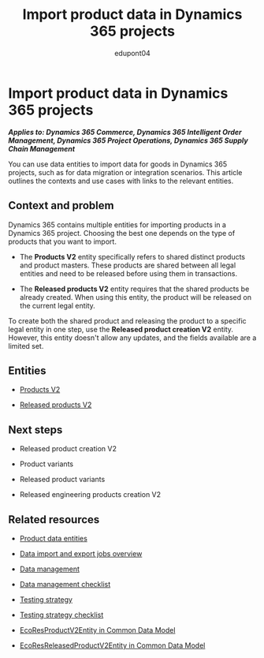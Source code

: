 ﻿---
title: Import product data in Dynamics 365 projects
description: Learn which data entities can help you migrate data for products in Dynamics 365 implementation projects.
ms.date: 05/02/2023
ms.topic: conceptual
author: edupont04
ms.author: katiehav
---

# Import product data in Dynamics 365 projects

***Applies to: Dynamics 365 Commerce, Dynamics 365 Intelligent Order Management, Dynamics 365 Project Operations, Dynamics 365 Supply Chain Management***

You can use data entities to import data for goods in Dynamics 365 projects, such as for data migration or integration scenarios. This article outlines the contexts and use cases with links to the relevant entities.  

## Context and problem

Dynamics 365 contains multiple entities for importing products in a Dynamics 365 project. Choosing the best one depends on the type of products that you want to import.

- The **Products V2** entity specifically refers to shared distinct products and product masters. These products are shared between all legal entities and need to be released before using them in transactions.

- The **Released products V2** entity requires that the shared products be already created. When using this entity, the product will be released on the current legal entity.

To create both the shared product and releasing the product to a specific legal entity in one step, use the **Released product creation V2** entity. However, this entity doesn't allow any updates, and the fields available are a limited set.

## Entities

- [Products V2](/dynamics365/fin-ops-core/dev-itpro/data-entities/entity-products-v2-productsv2?toc=/dynamics365/guidance/toc.json)  

- [Released products V2](/dynamics365/fin-ops-core/dev-itpro/data-entities/entity-released-products-v2-releasedproductv2?toc=/dynamics365/guidance/toc.json)  

## Next steps

- Released product creation V2<!--TODO: add links-->  

- Product variants  

- Released product variants  

- Released engineering products creation V2  

## Related resources

- [Product data entities](/dynamics365/supply-chain/pim/data-entities)

- [Data import and export jobs overview](/dynamics365/fin-ops-core/dev-itpro/data-entities/data-import-export-job)

- [Data management](../implementation-guide/data-management.md)  

- [Data management checklist](../implementation-guide/data-management-check-list.md)

- [Testing strategy](../implementation-guide/testing-strategy.md)  

- [Testing strategy checklist](https://aka.ms/d365-checklist-testing-strategy)  

- [EcoResProductV2Entity in Common Data Model](/common-data-model/schema/core/operationscommon/entities/supplychain/productinformationmanagement/ecoresproductv2entity)

- [EcoResReleasedProductV2Entity in Common Data Model](/common-data-model/schema/core/operationscommon/entities/supplychain/productinformationmanagement/ecoresreleasedproductv2entity)

<!--## Tags

*Stakeholders:* Data migration lead, Developer, Functional consultant, Integration lead, Solution architect

*Products:* Dynamics 365 Commerce, Dynamics 365 Intelligent Order Management, Dynamics 365 Project Operations, Dynamics 365 Supply Chain Management-->
